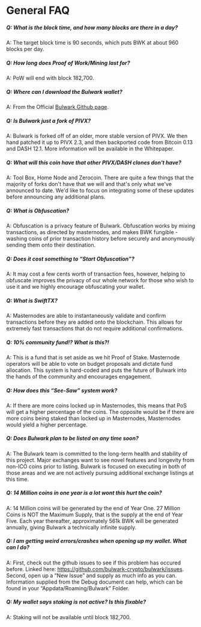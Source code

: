 # General FAQ

##### Q: What is the block time, and how many blocks are there in a day?

A: The target block time is 90 seconds, which puts BWK at about 960 blocks per day.

##### Q: How long does Proof of Work/Mining last for?

A: PoW will end with block 182,700.

##### Q: Where can I download the Bulwark wallet?

A: From the Official [Bulwark Github page](https://github.com/bulwark-crypto/Bulwark/releases).

##### Q: Is Bulwark just a fork of PIVX?

A: Bulwark is forked off of an older, more stable version of PIVX. We then hand patched it up to PIVX 2.3, and then backported code from Bitcoin 0.13 and DASH 12.1. More information will be available in the Whitepaper.

##### Q: What will this coin have that other PIVX/DASH clones don't have?

A: Tool Box, Home Node and Zerocoin.  There are quite a few things that the majority of forks don't have that we will and that's only what we've announced to date. We'd like to focus on integrating some of these updates before announcing any additional plans.

##### Q: What is Obfuscation?

A: Obfuscation is a privacy feature of Bulwark. Obfuscation works by mixing transactions, as directed by masternodes, and makes BWK fungible - washing coins of prior transaction history before securely and anonymously sending them onto their destination.

##### Q: Does it cost something to “Start Obfuscation”?

A: It may cost a few cents worth of transaction fees, however, helping to obfuscate improves the privacy of our whole network for those who wish to use it and we highly encourage obfuscating your wallet.

##### Q: What is SwiftTX?

A: Masternodes are able to instantaneously validate and confirm transactions before they are added onto the blockchain. This allows for extremely fast transactions that do not require additional confirmations.

##### Q: 10% community fund!? What is this?!

A: This is a fund that is set aside as we hit Proof of Stake. Masternode operators will be able to vote on budget proposals and dictate fund allocation. This system is hard-coded and puts the future of Bulwark into the hands of the community and encourages engagement.

##### Q: How does this “See-Saw” system work?

A: If there are more coins locked up in Masternodes, this means that PoS will get a higher percentage of the coins. The opposite would be if there are more coins being staked than locked up in Masternodes, Masternodes would yield a higher percentage.

##### Q:  Does Bulwark plan to be listed on <Exchange> any time soon?

A:  The Bulwark team is committed to the long-term health and stability of this project.  Major exchanges want to see novel features and longevity from non-ICO coins prior to listing.  Bulwark is focused on  executing in both of those areas and we are not actively pursuing additional exchange listings at this time.

##### Q: 14 Million coins in one year is a lot wont this hurt the coin?

A: 14 Million coins will be generated by the end of Year One. 27 Million Coins is NOT the Maximum Supply, that is the supply at the end of Year Five. Each year thereafter, approximately 561k BWK will be generated annually, giving Bulwark a technically infinite supply.

##### Q: I am getting weird errors/crashes when opening up my wallet. What can I do?

A: First, check out the github issues to see if this problem has occured before. Linked here: https://github.com/bulwark-crypto/bulwark/issues.
Second, open up a “New Issue” and supply as much info as you can. Information supplied from the Debug document can help, which can be found in your “Appdata/Roaming/Bulwark” Folder.

##### Q: My wallet says staking is not active? Is this fixable?

A: Staking will not be available until block 182,700.
